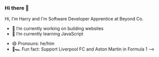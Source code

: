 ### Hi there 👋

<!--
**harryladejo/harryladejo** is a ✨ _special_ ✨ repository because its `README.md` (this file) appears on your GitHub profile.

Here are some ideas to get you started:
-->
Hi, I'm Harry and I'm Software Developer Apprentice at Beyond Co.

- 🔭 I’m currently working on building websites
- 🌱 I’m currently learning JavaScript
<!-- 💬 Ask me about 
- 📫 How to reach me
-->
- 😄 Pronouns: he/him
- 🔴🏎️ Fun fact: Support Liverpool FC and Aston Martin in Formula 1
-->
